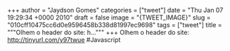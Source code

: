 
+++
author = "Jaydson Gomes"
categories = ["tweet"]
date = "Thu Jan 07 19:29:34 +0000 2010"
draft = false
image = "{TWEET_IMAGE}"
slug = "010cff10475cc6d0e9596458b338d81997ec9698"
tags = ["tweet"]
title = """Olhem o header do site: h..."""
+++
Olhem o header do site: http://tinyurl.com/y97twue #Javascript

